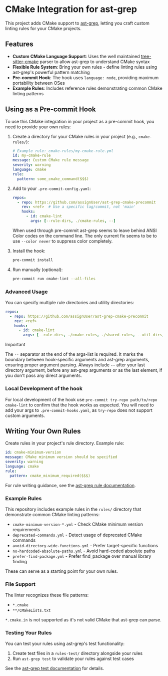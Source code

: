 # CMake Integration for ast-grep

This project adds CMake support to [ast-grep](https://ast-grep.github.io/), letting you craft custom linting rules for your CMake projects.

## Features

- **Custom CMake Language Support**: Uses the well maintained [tree-sitter-cmake](https://github.com/uyha/tree-sitter-cmake) parser to allow ast-grep to understand CMake syntax
- **Flexible Rule System**: Bring your own rules - define linting rules using ast-grep's powerful pattern matching
- **Pre-commit Hook**: The hook uses `language: node`, providing maximum portability between OSes
- **Example Rules**: Includes reference rules demonstrating common CMake linting patterns

## Using as a Pre-commit Hook

To use this CMake integration in your project as a pre-commit hook, you need to provide your own rules:

1. Create a directory for your CMake rules in your project (e.g., `cmake-rules/`):
   ```yaml
   # Example rule: cmake-rules/my-cmake-rule.yml
   id: my-cmake-rule
   message: Custom CMake rule message
   severity: warning
   language: cmake
   rule:
     pattern: some_cmake_command($$$)
   ```

2. Add to your `.pre-commit-config.yaml`:
   ```yaml
   repos:
     - repo: https://github.com/assignUser/ast-grep-cmake-precommit
       rev: <ref>  # Use a specific tag/commit, not 'main'
       hooks:
         - id: cmake-lint
           args: [--rule-dirs, ./cmake-rules, --]
   ```
   When used through pre-commit ast-grep seems to leave behind ANSI Color codes on the command line. The only current fix seems to be to use `--color never` to suppress color completely.

3. Install the hook:
   ```bash
   pre-commit install
   ```

4. Run manually (optional):
   ```bash
   pre-commit run cmake-lint --all-files
   ```

### Advanced Usage

You can specify multiple rule directories and utility directories:

```yaml
repos:
  - repo: https://github.com/assignUser/ast-grep-cmake-precommit
    rev: <ref>
    hooks:
      - id: cmake-lint
        args: [--rule-dirs, ./cmake-rules, ./shared-rules, --util-dirs, ./cmake-utils, --, --color never]
```

> [!IMPORTANT]  
> The `--` separator at the end of the args-list is required. It marks the boundary between hook-specific arguments and ast-grep arguments, ensuring proper argument parsing. Always include `--` after your last directory argument, before any ast-grep arguments or as the last element, if you don't pass any direct arguments.

### Local Development of the hook

For local development of the hook use `pre-commit try-repo path/to/repo cmake-lint` to confirm that the hook works as expected.
You will need to add your args to `.pre-commit-hooks.yaml`, as `try-repo` does not support custom arguments.


## Writing Your Own Rules

Create rules in your project's rule directory. Example rule:

```yaml
id: cmake-minimum-version
message: CMake minimum version should be specified
severity: warning
language: cmake
rule:
  pattern: cmake_minimum_required($$$)
```

For rule writing guidance, see the [ast-grep rule documentation](https://ast-grep.github.io/reference/yaml.html).

### Example Rules

This repository includes example rules in the `rules/` directory that demonstrate common CMake linting patterns:

- `cmake-minimum-version-*.yml` - Check CMake minimum version requirements
- `deprecated-commands.yml` - Detect usage of deprecated CMake commands
- `avoid-directory-wide-functions.yml` - Prefer target-specific functions
- `no-hardcoded-absolute-paths.yml` - Avoid hard-coded absolute paths
- `prefer-find-package.yml` - Prefer find_package over manual library finding

These can serve as a starting point for your own rules.

### File Support

The linter recognizes these file patterns:
- `*.cmake`
- `**/CMakeLists.txt`

`*.cmake.in` is not supported as it's not valid CMake that ast-grep can parse.

### Testing Your Rules

You can test your rules using ast-grep's test functionality:

1. Create test files in a `rules-test/` directory alongside your rules
2. Run `ast-grep test` to validate your rules against test cases

See the [ast-grep test documentation](https://ast-grep.github.io/guide/test-rule.html) for details.
